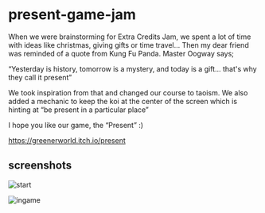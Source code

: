 # present-game-jam

When we were brainstorming for Extra Credits Jam, we spent a lot of time with ideas like christmas, giving gifts or time travel... Then my dear friend was reminded of a quote from Kung Fu Panda. Master Oogway says;

“Yesterday is history,
tomorrow is a mystery, 
and today is a gift... 
that's why they call it present” 

We took inspiration from that and changed our course to taoism. We also added a mechanic to keep the koi at the center of the screen which is hinting at “be present in a particular place”

I hope you like our game, the “Present” :)

https://greenerworld.itch.io/present

## screenshots

![start](https://raw.githubusercontent.com/sonercirit/present-game-jam/master/screenshots/start.jpg)

![ingame](https://raw.githubusercontent.com/sonercirit/present-game-jam/master/screenshots/ingame.jpg)
